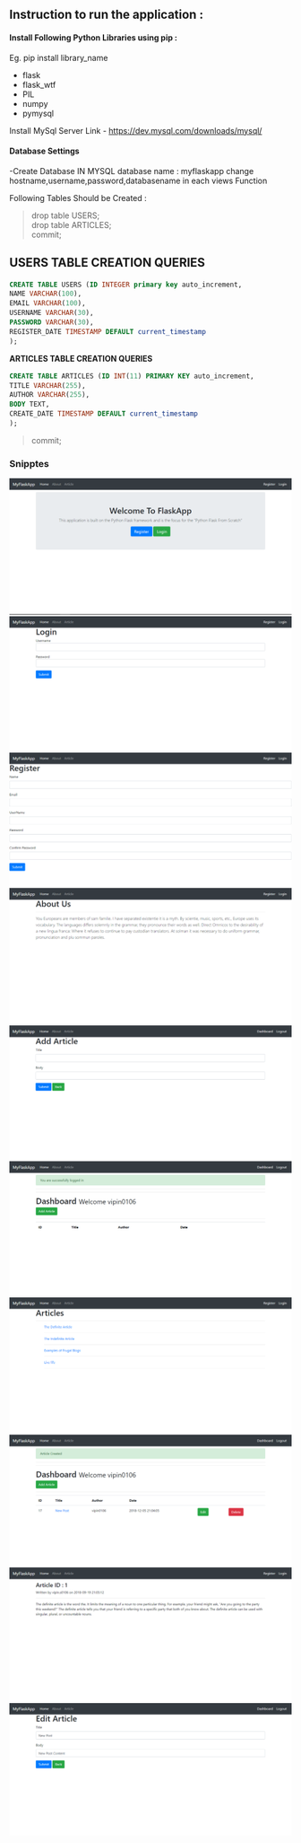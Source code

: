 ## Instruction to run the application :

#### Install Following Python Libraries using pip :
Eg. pip install library_name
- flask
- flask_wtf
- PIL
- numpy
- pymysql


Install MySql Server
Link - https://dev.mysql.com/downloads/mysql/



#### Database Settings

-Create Database IN MYSQL
database name : myflaskapp
change hostname,username,password,databasename in each views Function

Following Tables Should be Created :
> drop table USERS; \
> drop table ARTICLES; \
> commit;


## USERS TABLE CREATION QUERIES

```sql
CREATE TABLE USERS (ID INTEGER primary key auto_increment,
NAME VARCHAR(100),
EMAIL VARCHAR(100),
USERNAME VARCHAR(30),
PASSWORD VARCHAR(30),
REGISTER_DATE TIMESTAMP DEFAULT current_timestamp
);
```


**ARTICLES TABLE CREATION QUERIES**

```sql
CREATE TABLE ARTICLES (ID INT(11) PRIMARY KEY auto_increment,
TITLE VARCHAR(255),
AUTHOR VARCHAR(255),
BODY TEXT,
CREATE_DATE TIMESTAMP DEFAULT current_timestamp
);
```

> commit;


### Snipptes

![Screenshot](ApplicationSnniptes/1.PNG)
![Screenshot](ApplicationSnniptes/2.PNG)
![Screenshot](ApplicationSnniptes/3.PNG)
![Screenshot](ApplicationSnniptes/4.PNG)
![Screenshot](ApplicationSnniptes/5.PNG)
![Screenshot](ApplicationSnniptes/6.PNG)
![Screenshot](ApplicationSnniptes/7.PNG)
![Screenshot](ApplicationSnniptes/8.PNG)
![Screenshot](ApplicationSnniptes/9.PNG)
![Screenshot](ApplicationSnniptes/10.PNG)


